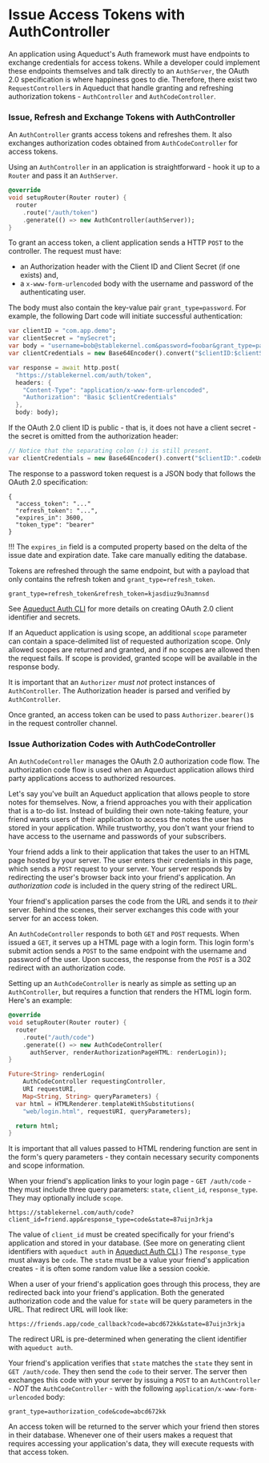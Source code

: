 # Issue Access Tokens with AuthController

An application using Aqueduct's Auth framework must have endpoints to exchange credentials for access tokens. While a developer could implement these endpoints themselves and talk directly to an `AuthServer`, the OAuth 2.0 specification is where happiness goes to die. Therefore, there exist two `RequestController`s in Aqueduct that handle granting and refreshing authorization tokens - `AuthController` and `AuthCodeController`.

### Issue, Refresh and Exchange Tokens with AuthController

An `AuthController` grants access tokens and refreshes them. It also exchanges authorization codes obtained from `AuthCodeController` for access tokens.

Using an `AuthController` in an application is straightforward - hook it up to a `Router` and pass it an `AuthServer`.

```dart
@override
void setupRouter(Router router) {
  router
    .route("/auth/token")
    .generate(() => new AuthController(authServer));
}
```

To grant an access token, a client application sends a HTTP `POST` to the controller. The request must have:

- an Authorization header with the Client ID and Client Secret (if one exists) and,
- a `x-www-form-urlencoded` body with the username and password of the authenticating user.

The body must also contain the key-value pair `grant_type=password`. For example, the following Dart code will initiate successful authentication:

```dart
var clientID = "com.app.demo";
var clientSecret = "mySecret";
var body = "username=bob@stablekernel.com&password=foobar&grant_type=password";
var clientCredentials = new Base64Encoder().convert("$clientID:$clientSecret".codeUnits);

var response = await http.post(
  "https://stablekernel.com/auth/token",
  headers: {
    "Content-Type": "application/x-www-form-urlencoded",
    "Authorization": "Basic $clientCredentials"
  },
  body: body);
```

If the OAuth 2.0 client ID is public - that is, it does not have a client secret - the secret is omitted from the authorization header:

```dart
// Notice that the separating colon (:) is still present.
var clientCredentials = new Base64Encoder().convert("$clientID:".codeUnits);
```

The response to a password token request is a JSON body that follows the OAuth 2.0 specification:

```
{
  "access_token": "..."
  "refresh_token": "...",
  "expires_in": 3600,
  "token_type": "bearer"
}
```


!!! The `expires_in` field is a computed property based on the delta of the issue date and expiration date. Take care manually editing the database.

Tokens are refreshed through the same endpoint, but with a payload that only contains the refresh token and `grant_type=refresh_token`.

```
grant_type=refresh_token&refresh_token=kjasdiuz9u3namnsd
```


See [Aqueduct Auth CLI](cli.md) for more details on creating OAuth 2.0 client identifier and secrets.

If an Aqueduct application is using scope, an additional `scope` parameter can contain a space-delimited list of requested authorization scope. Only allowed scopes are returned and granted, and if no scopes are allowed then the request fails. If scope is provided, granted scope will be available in the response body.

It is important that an `Authorizer` *must not* protect instances of `AuthController`. The Authorization header is parsed and verified by `AuthController`.

Once granted, an access token can be used to pass `Authorizer.bearer()`s in the request controller channel.

### Issue Authorization Codes with AuthCodeController

An `AuthCodeController` manages the OAuth 2.0 authorization code flow. The authorization code flow is used when an Aqueduct application allows third party applications access to authorized resources.

Let's say you've built an Aqueduct application that allows people to store notes for themselves. Now, a friend approaches you with their application that is a to-do list. Instead of building their own note-taking feature, your friend wants users of their application to access the notes the user has stored in your application. While trustworthy, you don't want your friend to have access to the username and passwords of your subscribers.

Your friend adds a link to their application that takes the user to an HTML page hosted by your server. The user enters their credentials in this page, which sends a `POST` request to your server. Your server responds by redirecting the user's browser back into your friend's application. An *authorization code* is included in the query string of the redirect URL.

Your friend's application parses the code from the URL and sends it to *their* server. Behind the scenes, their server exchanges this code with your server for an access token.

An `AuthCodeController` responds to both `GET` and `POST` requests. When issued a `GET`, it serves up a HTML page with a login form. This login form's submit action sends a `POST` to the same endpoint with the username and password of the user. Upon success, the response from the `POST` is a 302 redirect with an authorization code.

Setting up an `AuthCodeController` is nearly as simple as setting up an `AuthController`, but requires a function that renders the HTML login form. Here's an example:

```dart
@override
void setupRouter(Router router) {
  router
    .route("/auth/code")
    .generate(() => new AuthCodeController(
      authServer, renderAuthorizationPageHTML: renderLogin));
}

Future<String> renderLogin(
    AuthCodeController requestingController,
    URI requestURI,
    Map<String, String> queryParameters) {
  var html = HTMLRenderer.templateWithSubstitutions(
    "web/login.html", requestURI, queryParameters);

  return html;
}
```

It is important that all values passed to HTML rendering function are sent in the form's query parameters - they contain necessary security components and scope information.

When your friend's application links to your login page - `GET /auth/code` - they must include three query parameters: `state`, `client_id`, `response_type`. They may optionally include `scope`.

```
https://stablekernel.com/auth/code?client_id=friend.app&response_type=code&state=87uijn3rkja
```

The value of `client_id` must be created specifically for your friend's application and stored in your database. (See more on generating client identifiers with `aqueduct auth` in [Aqueduct Auth CLI](cli.md).) The `response_type` must always be `code`. The `state` must be a value your friend's application creates - it is often some random value like a session cookie.

When a user of your friend's application goes through this process, they are redirected back into your friend's application. Both the generated authorization code and the value for `state` will be query parameters in the URL. That redirect URL will look like:

```
https://friends.app/code_callback?code=abcd672kk&state=87uijn3rkja
```

The redirect URL is pre-determined when generating the client identifier with `aqueduct auth`.

Your friend's application verifies that `state` matches the `state` they sent in `GET /auth/code`. They then send the `code` to their server. The server then exchanges this code with your server by issuing a `POST` to an `AuthController` - *NOT* the `AuthCodeController` - with the following `application/x-www-form-urlencoded` body:

```
grant_type=authorization_code&code=abcd672kk
```

An access token will be returned to the server which your friend then stores in their database. Whenever one of their users makes a request that requires accessing your application's data, they will execute requests with that access token.
